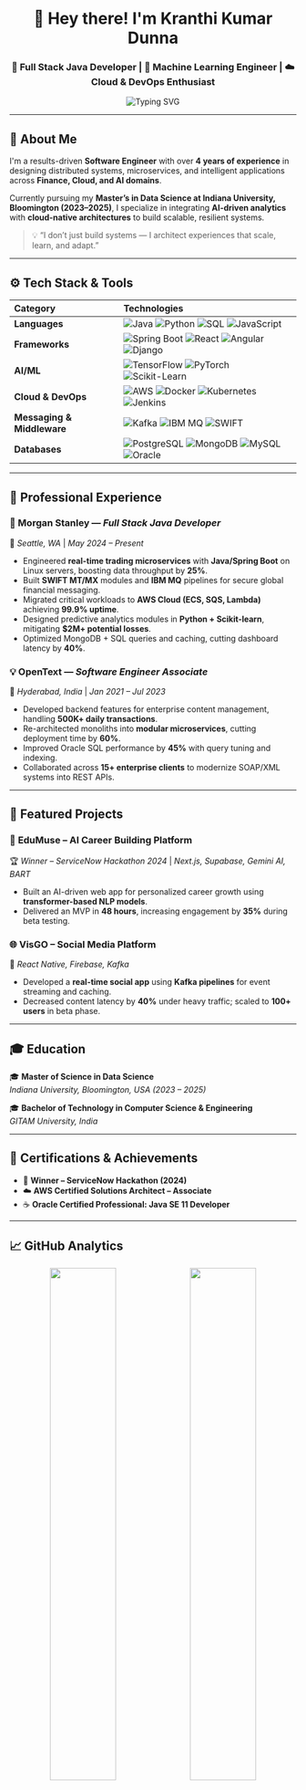 <!-- PROFILE HEADER -->
<h1 align="center">👋 Hey there! I'm <b>Kranthi Kumar Dunna</b></h1>
<h3 align="center">
🚀 Full Stack Java Developer | 🤖 Machine Learning Engineer | ☁️ Cloud & DevOps Enthusiast
</h3>

<p align="center">
  <img src="https://readme-typing-svg.demolab.com?font=Fira+Code&pause=1000&color=0CF7E7&center=true&vCenter=true&width=600&lines=Turning+complex+data+into+meaningful+systems;Designing+AI+and+Cloud+solutions+that+scale;Full+Stack+Engineer+%7C+Data+Scientist+%7C+AWS+Certified" alt="Typing SVG" />
</p>

---

## 🧭 About Me

I'm a results-driven **Software Engineer** with over **4 years of experience** in designing distributed systems, microservices, and intelligent applications across **Finance, Cloud, and AI domains**.  

Currently pursuing my **Master’s in Data Science at Indiana University, Bloomington (2023–2025)**, I specialize in integrating **AI-driven analytics** with **cloud-native architectures** to build scalable, resilient systems.  

> 💡 “I don’t just build systems — I architect experiences that scale, learn, and adapt.”

---

## ⚙️ Tech Stack & Tools

| Category | Technologies |
|:---------|:-------------|
| **Languages** | ![Java](https://img.shields.io/badge/Java-red?logo=openjdk) ![Python](https://img.shields.io/badge/Python-3670A0?logo=python&logoColor=ffdd54) ![SQL](https://img.shields.io/badge/SQL-blue?logo=postgresql) ![JavaScript](https://img.shields.io/badge/JavaScript-yellow?logo=javascript) |
| **Frameworks** | ![Spring Boot](https://img.shields.io/badge/SpringBoot-6DB33F?logo=springboot&logoColor=white) ![React](https://img.shields.io/badge/React-20232A?logo=react&logoColor=61DAFB) ![Angular](https://img.shields.io/badge/Angular-DD0031?logo=angular&logoColor=white) ![Django](https://img.shields.io/badge/Django-092E20?logo=django) |
| **AI/ML** | ![TensorFlow](https://img.shields.io/badge/TensorFlow-FF6F00?logo=tensorflow&logoColor=white) ![PyTorch](https://img.shields.io/badge/PyTorch-EE4C2C?logo=pytorch) ![Scikit-Learn](https://img.shields.io/badge/ScikitLearn-F7931E?logo=scikit-learn) |
| **Cloud & DevOps** | ![AWS](https://img.shields.io/badge/AWS-FF9900?logo=amazonaws) ![Docker](https://img.shields.io/badge/Docker-2496ED?logo=docker) ![Kubernetes](https://img.shields.io/badge/Kubernetes-326CE5?logo=kubernetes) ![Jenkins](https://img.shields.io/badge/Jenkins-D24939?logo=jenkins) |
| **Messaging & Middleware** | ![Kafka](https://img.shields.io/badge/Kafka-231F20?logo=apachekafka) ![IBM MQ](https://img.shields.io/badge/IBM%20MQ-052FAD?logo=ibm) ![SWIFT](https://img.shields.io/badge/SWIFT-F58025?logo=swift) |
| **Databases** | ![PostgreSQL](https://img.shields.io/badge/PostgreSQL-336791?logo=postgresql) ![MongoDB](https://img.shields.io/badge/MongoDB-47A248?logo=mongodb) ![MySQL](https://img.shields.io/badge/MySQL-4479A1?logo=mysql) ![Oracle](https://img.shields.io/badge/Oracle-F80000?logo=oracle) |

---

## 💼 Professional Experience

### 🏢 Morgan Stanley — *Full Stack Java Developer*  
📍 *Seattle, WA* | *May 2024 – Present*  
- Engineered **real-time trading microservices** with **Java/Spring Boot** on Linux servers, boosting data throughput by **25%**.  
- Built **SWIFT MT/MX** modules and **IBM MQ** pipelines for secure global financial messaging.  
- Migrated critical workloads to **AWS Cloud (ECS, SQS, Lambda)** achieving **99.9% uptime**.  
- Designed predictive analytics modules in **Python + Scikit-learn**, mitigating **$2M+ potential losses**.  
- Optimized MongoDB + SQL queries and caching, cutting dashboard latency by **40%**.

### 💡 OpenText — *Software Engineer Associate*  
📍 *Hyderabad, India* | *Jan 2021 – Jul 2023*  
- Developed backend features for enterprise content management, handling **500K+ daily transactions**.  
- Re-architected monoliths into **modular microservices**, cutting deployment time by **60%**.  
- Improved Oracle SQL performance by **45%** with query tuning and indexing.  
- Collaborated across **15+ enterprise clients** to modernize SOAP/XML systems into REST APIs.

---

## 🚀 Featured Projects

### 🧭 **EduMuse – AI Career Building Platform**  
🏆 *Winner – ServiceNow Hackathon 2024* | *Next.js, Supabase, Gemini AI, BART*  
- Built an AI-driven web app for personalized career growth using **transformer-based NLP models**.  
- Delivered an MVP in **48 hours**, increasing engagement by **35%** during beta testing.  

### 🌐 **VisGO – Social Media Platform**  
📱 *React Native, Firebase, Kafka*  
- Developed a **real-time social app** using **Kafka pipelines** for event streaming and caching.  
- Decreased content latency by **40%** under heavy traffic; scaled to **100+ users** in beta phase.

---

## 🎓 Education

🎓 **Master of Science in Data Science**  
*Indiana University, Bloomington, USA (2023 – 2025)*  

🎓 **Bachelor of Technology in Computer Science & Engineering**  
*GITAM University, India*

---

## 🏅 Certifications & Achievements

- 🥇 **Winner – ServiceNow Hackathon (2024)**  
- ☁️ **AWS Certified Solutions Architect – Associate**  
- ☕ **Oracle Certified Professional: Java SE 11 Developer**

---

## 📈 GitHub Analytics

<p align="center">
  <img width="48%" src="https://github-readme-stats.vercel.app/api?username=kranthikdunna&show_icons=true&theme=radical" />
  <img width="48%" src="https://github-readme-streak-stats.herokuapp.com/?user=kranthikdunna&theme=radical" />
</p>

<p align="center">
  <img src="https://github-readme-stats.vercel.app/api/top-langs/?username=kranthikdunna&layout=compact&theme=radical" />
</p>

---

## 🌍 Let’s Connect!

<p align="center">
  <a href="mailto:Kranthikdunna@gmail.com"><img src="https://img.shields.io/badge/Email-D14836?logo=gmail&logoColor=white" /></a>
  <a href="https://www.linkedin.com/in/kranthi-kumar-dunna"><img src="https://img.shields.io/badge/LinkedIn-0077B5?logo=linkedin&logoColor=white" /></a>
  <a href="https://github.com/kranthikdunna"><img src="https://img.shields.io/badge/GitHub-100000?logo=github&logoColor=white" /></a>
</p>

---

<p align="center">
💬 “Transforming complex data into meaningful systems — one microservice, one model, one idea at a time.”
</p>

